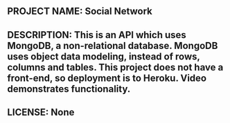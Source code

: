 ## PROJECT NAME: Social Network

## DESCRIPTION: This is an API which uses MongoDB, a non-relational database. MongoDB uses object data modeling, instead of rows, columns and tables. This project does not have a front-end, so deployment is to Heroku. Video demonstrates functionality.

## LICENSE: None

